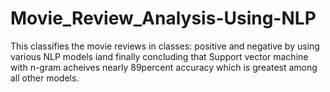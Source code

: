 # Movie_Review_Analysis-Using-NLP
 This classifies the movie reviews in classes: positive and negative by using various NLP models iand finally concluding that Support vector machine with n-gram acheives nearly 89percent accuracy which is greatest among all other models. 
 
